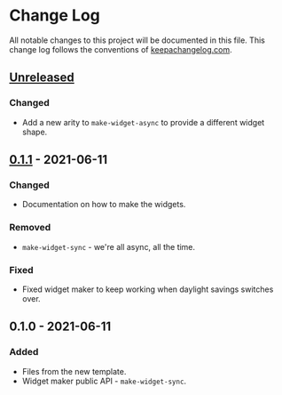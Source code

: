# Change Log
All notable changes to this project will be documented in this file. This change log follows the conventions of [keepachangelog.com](http://keepachangelog.com/).

## [Unreleased]
### Changed
- Add a new arity to `make-widget-async` to provide a different widget shape.

## [0.1.1] - 2021-06-11
### Changed
- Documentation on how to make the widgets.

### Removed
- `make-widget-sync` - we're all async, all the time.

### Fixed
- Fixed widget maker to keep working when daylight savings switches over.

## 0.1.0 - 2021-06-11
### Added
- Files from the new template.
- Widget maker public API - `make-widget-sync`.

[Unreleased]: https://github.com/your-name/string-calculator/compare/0.1.1...HEAD
[0.1.1]: https://github.com/your-name/string-calculator/compare/0.1.0...0.1.1
